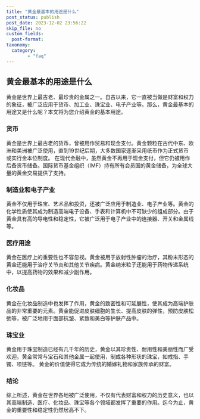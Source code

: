 ```yaml
---
title: "黄金最基本的用途是什么"
post_status: publish
post_date: 2023-12-02 23:56:22
skip_file: no
custom_fields: 
  post-format: 
taxonomy:
  category:
        - "faq"
---
```


## 黄金最基本的用途是什么

黄金是世界上最古老、最珍贵的金属之一。自古以来，它一直被当做是财富和权力的象征，被广泛应用于货币、加工业、珠宝业、电子产业等。那么，黄金最基本的用途又是什么呢？本文将为您介绍黄金的基本用途。

### 货币

黄金是世界上最古老的货币，曾被用作贸易和现金支付。黄金颗粒在古代中东、欧洲和美洲被广泛使用，直到19世纪后期，大多数国家逐渐采用纸币作为正式货币或实行金本位制度。 在现代金融中，虽然黄金不再用于现金支付，但它仍被用作后备货币储备。国际货币基金组织（IMF）持有所有会员国的黄金储备，为全球大量的黄金交易提供了支持。

### 制造业和电子产业

黄金不仅用于珠宝、艺术品和投资，还被广泛应用于制造业、电子产业等。黄金的化学性质使其成为制造高端电子设备、手表和计算机中不可缺少的组成部分。由于黄金具有高的导电性和稳定性，它被广泛用于电子产业中的连接器、开关和金属线等。

### 医疗用途

黄金在医疗上的重要性也不容忽视。黄金被用于放射性肿瘤的治疗，其粉末形态的黄金还能用于治疗关节炎和其他关节疾病。黄金纳米粒子还能用于药物传递系统中，以提高药物的效果和减少副作用。

### 化妆品

黄金在化妆品制造中也发挥了作用，黄金的致密性和可延展性，使其成为高端护肤品的非常重要的元素。黄金能促进皮肤细胞的生长、提高皮肤的弹性，预防皮肤松弛等，被广泛地用于面部抗皱、紧致和美白等护肤产品中。

### 珠宝业

黄金用于珠宝制造已经有几千年的历史，黄金以其珍贵性、耐用性和美丽性而广受欢迎。黄金常常与宝石和其他金属一起使用，制成各种形状的珠宝，如戒指、手镯、项链等。 黄金的价值使得它成为传统的婚嫁礼物和家族传承的财富。

### 结论

综上所述，黄金在世界各地被广泛使用，不仅有代表财富和权力的历史意义，也以其高端制造、医疗、化妆品、珠宝等各个领域都发挥了重要的作用。迄今为止，黄金的重要性和稳定性仍然居高不下。

